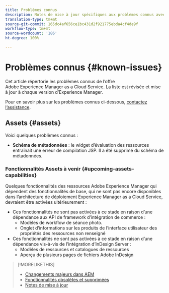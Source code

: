 ```yaml
---
title: Problèmes connus
description: Notes de mise à jour spécifiques aux problèmes connus avec Adobe Experience Manager as a Cloud Service
translation-type: tm+mt
source-git-commit: 165dc4af656ce1bc431d2f921775ebda4cf4de9f
workflow-type: tm+mt
source-wordcount: '186'
ht-degree: 100%

---
```



# Problèmes connus {#known-issues}

Cet article répertorie les problèmes connus de l’offre Adobe Experience Manager as a Cloud Service. La liste est révisée et mise à jour à chaque version d’Experience Manager.

Pour en savoir plus sur les problèmes connus ci-dessous, [contactez l’assistance](https://helpx.adobe.com/fr/support/experience-manager.html).

<!-- 
## Platform {#platform}

## Sites {#sites}
-->

## Assets {#assets}

<!-- Jira label: assets-cloud-known-issues -->

Voici quelques problèmes connus :

* **Schéma de métadonnées** : le widget d’évaluation des ressources entraînait une erreur de compilation JSP. Il a été supprimé du schéma de métadonnées. <!-- CQ-4282865, CQ-4284633 -->

### Fonctionnalités Assets à venir {#upcoming-assets-capabilities}

Quelques fonctionnalités des ressources Adobe Experience Manager qui dépendent des fonctionnalités de base, qui ne sont pas encore disponibles dans l’architecture de déploiement Experience Manager as a Cloud Service, devraient être activées ultérieurement :

* Ces fonctionnalités ne sont pas activées à ce stade en raison d’une dépendance aux API de framework d’intégration de commerce :
   * Modèles de workflow de séance photo.
   * Onglet d’informations sur les produits de l’interface utilisateur des propriétés des ressources non renseigné
* Ces fonctionnalités ne sont pas activées à ce stade en raison d’une dépendance vis-à-vis de l’intégration d’InDesign Server :
   * Modèles de ressources et catalogues de ressources
   * Aperçu de plusieurs pages de fichiers Adobe InDesign

>[!MORELIKETHIS]
>
>* [Changements majeurs dans AEM](aem-cloud-changes.md)
>* [Fonctionnalités obsolètes et supprimées](deprecated-removed-features.md)
>* [Notes de mise à jour](home.md)

